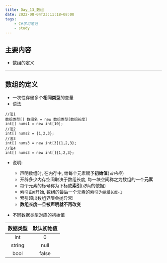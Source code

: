 ```yaml
---
title: Day_13_数组
date: 2022-08-04T23:11:18+08:00
tags:
    - C#学习笔记
    - study
---
```


## 主要内容
- 数组的定义
- - -

## 数组的定义
- 一次性存储多个**相同类型**的变量
- 语法
```
//法1
数组类型[] 数组名 = new 数组类型[数组长度]
int[] nums1 = new int[10];
//法2
int[] nums2 = {1,2,3};
//法3
int[] nums3 = new int[3]{1,2,3};
//法4
int[] nums3 = new int[]{1,2,3};
```
- 说明:
  + 声明数组时, 在内存中, 给每个元素赋予**初始值**(*占内存*)
  + 开辟多少内存空间取决于数组长度, 每一块空间称之为数组的一个**元素**
  + 每个元素的标号称为下标或**索引**(*访问*的依据)
  + 索引由`0`开始, 数组的最后一个元素的索引为`数组长度-1`
  + 索引超出数组界限会抛异常!
  + **数组长度一旦被声明就不再改变**

- 不同数据类型对应的初始值

|数据类型|默认初始值|
|:--:|:--:|
|int|0|
|string|null|
|bool|false|